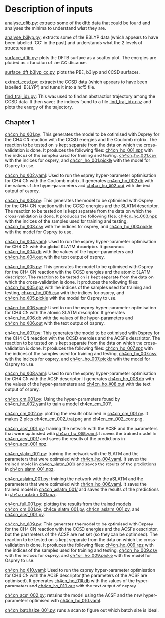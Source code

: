 # Description of inputs

[analyse_dftb.py](./analyse_dftb.py): extracts some of the dftb data that could be found and analyses the minima to understand what they are.

[analyse_b3lyp.py](./analyse_b3lyp.py): extracts some of the B3LYP data (which appears to have been labelled 'CC' in the past) and understands what the 2 levels of structures are.

[surface_dftb.py](./surface_dftb.py): plots the DFTB surface as a scatter plot. The energies are plotted as a function of the CC distance.

[surface_dft_b3lyp_cc.py](./surface_dft_b3lyp_cc.py): plots the PBE, b3lyp and CCSD surfaces.

[extract_ccsd.py](./extract_ccsd.py): extracts the CCSD data (which appears to have been labelled 'B3LYP') and turns it into a hdf5 file.

[find_traj_idx.py](./find_traj_idx.py): This was used to find an abstraction trajectory among the CCSD data. It then saves the indices found to a file [find_traj_idx.npz](../outputs/find_traj_idx.npz) and plots the energy of the trajectory.

## Chapter 1
[ch4cn_ho_001.py](./ch4cn_ho_001.py): This generates the model to be optimised with Osprey for the CH4 CN reaction with the CCSD energies and the Coulomb matrix. The reaction to be tested on is kept separate from the data on which the cross-validation is done. It produces the following files: [ch4cn_ho_001.npz](../outputs/ch4cn_ho_001.npz) with the indices of the samples used for training and testing, [ch4cn_ho_001.csv](../outputs/ch4cn_ho_001.csv) with the indices for osprey, and [ch4cn_ho_001.pickle](../outputs/ch4cn_ho_001.pickle) with the model for Osprey to use.

[ch4cn_ho_002.yaml](./ch4cn_ho_002.yaml): Used to run the osprey hyper-parameter optimisation for CH4 CN with the Coulomb matrix. It generates [ch4cn_ho_002.db](../outputs/ch4cn_ho_002.db) with the values of the hyper-parameters and [ch4cn_ho_002.out](../outputs/ch4cn_ho_002.out) with the text output of osprey.

[ch4cn_ho_003.py](./ch4cn_ho_003.py): This generates the model to be optimised with Osprey for the CH4 CN reaction with the CCSD energies and the SLATM descriptor. The reaction to be tested on is kept separate from the data on which the cross-validation is done. It produces the following files: [ch4cn_ho_003.npz](../outputs/ch4cn_ho_003.npz) with the indices of the samples used for training and testing, [ch4cn_ho_003.csv](../outputs/ch4cn_ho_003.csv) with the indices for osprey, and [ch4cn_ho_003.pickle](../outputs/ch4cn_ho_003.pickle) with the model for Osprey to use.

[ch4cn_ho_004.yaml](./ch4cn_ho_004.yaml): Used to run the osprey hyper-parameter optimisation for CH4 CN with the global SLATM descriptor. It generates [ch4cn_ho_004.db](../outputs/ch4cn_ho_004.db) with the values of the hyper-parameters and [ch4cn_ho_004.out](../outputs/ch4cn_ho_004.out) with the text output of osprey.

[ch4cn_ho_005.py](./ch4cn_ho_005.py): This generates the model to be optimised with Osprey for the CH4 CN reaction with the CCSD energies and the atomic SLATM descriptor. The reaction to be tested on is kept separate from the data on which the cross-validation is done. It produces the following files: [ch4cn_ho_005.npz](../outputs/ch4cn_ho_005.npz) with the indices of the samples used for training and testing, [ch4cn_ho_005.csv](../outputs/ch4cn_ho_005.csv) with the indices for osprey, and [ch4cn_ho_005.pickle](../outputs/ch4cn_ho_005.pickle) with the model for Osprey to use.

[ch4cn_ho_006.yaml](./ch4cn_ho_006.yaml): Used to run the osprey hyper-parameter optimisation for CH4 CN with the atomic SLATM descriptor. It generates [ch4cn_ho_006.db](../outputs/ch4cn_ho_006.db) with the values of the hyper-parameters and [ch4cn_ho_006.out](../outputs/ch4cn_ho_006.out) with the text output of osprey.

[ch4cn_ho_007.py](./ch4cn_ho_007.py): This generates the model to be optimised with Osprey for the CH4 CN reaction with the CCSD energies and the ACSFs descriptor. The reaction to be tested on is kept separate from the data on which the cross-validation is done. It produces the following files: [ch4cn_ho_007.npz](../outputs/ch4cn_ho_007.npz) with the indices of the samples used for training and testing, [ch4cn_ho_007.csv](../outputs/ch4cn_ho_007.csv) with the indices for osprey, and [ch4cn_ho_007.pickle](../outputs/ch4cn_ho_007.pickle) with the model for Osprey to use.

[ch4cn_ho_008.yaml](./ch4cn_ho_008.yaml): Used to run the osprey hyper-parameter optimisation for CH4 CN with the ACSF descriptor. It generates [ch4cn_ho_008.db](../outputs/ch4cn_ho_008.db) with the values of the hyper-parameters and [ch4cn_ho_008.out](../outputs/ch4cn_ho_008.out) with the text output of osprey.

[ch4cn_cm_001.py](./ch4cn_cm_001.py): Using the hyper-parameters found by [ch4cn_ho_002.yaml](./ch4cn_ho_002.yaml) to train a model [ch4cn_cm_001/](./ch4cn_cm_001).

[ch4cn_cm_002.py](./ch4cn_cm_002.py): plotting the results obtained in [ch4cn_cm_001.py](./ch4cn_cm_001.py). It makes 2 plots [ch4cn_cm_002_traj.png](../plots/ch4cn_cm_002_traj.png) and [ch4cn_cm_002_corr.png](../plots/ch4cn_cm_002_corr.png).

[ch4cn_acsf_001.py](./ch4cn_acsf_001.py): training the network with the ACSF and the parameters that were optimsied with [ch4cn_ho_008.yaml](./ch4cn_ho_008.yaml). It saves the trained model in [ch4cn_acsf_001/](../outputs/ch4cn_acsf_001) and saves the results of the predictions in [ch4cn_acsf_001.npz](../outputs/ch4cn_acsf_001.npz).

[ch4cn_slatm_001.py](./ch4cn_slatm_001.py): training the network with the SLATM and the parameters that were optimsied with [ch4cn_ho_004.yaml](./ch4cn_ho_004.yaml). It saves the trained model in [ch4cn_slatm_001/](../outputs/ch4cn_slatm_001) and saves the results of the predictions in [ch4cn_slatm_001.npz](../outputs/ch4cn_slatm_001.npz).

[ch4cn_aslatm_001.py](./ch4cn_aslatm_001.py): training the network with the aSLATM and the parameters that were optimsied with [ch4cn_ho_006.yaml](./ch4cn_ho_006.yaml). It saves the trained model in [ch4cn_aslatm_001/](../outputs/ch4cn_aslatm_001) and saves the results of the predictions in [ch4cn_aslatm_001.npz](../outputs/ch4cn_aslatm_001.npz).

[ch4cn_full_001.py](./ch4cn_full_001.py): plotting the results from the trained models [ch4cn_cm_001.py](./ch4cn_cm_001.py), [ch4cn_slatm_001.py](./ch4cn_slatm_001.py), [ch4cn_aslatm_001.py](./ch4cn_aslatm_001.py), and [ch4cn_acsf_001.py](./ch4cn_acsf_001.py).

[ch4cn_ho_009.py](./ch4cn_ho_009.py): This generates the model to be optimised with Osprey for the CH4 CN reaction with the CCSD energies and the ACSFs descriptor, but the parameters of the ACSF are not set (so they can be optimised). The reaction to be tested on is kept separate from the data on which the cross-validation is done. It produces the following files: [ch4cn_ho_009.npz](../outputs/ch4cn_ho_009.npz) with the indices of the samples used for training and testing, [ch4cn_ho_009.csv](../outputs/ch4cn_ho_009.csv) with the indices for osprey, and [ch4cn_ho_009.pickle](../outputs/ch4cn_ho_009.pickle) with the model for Osprey to use.

[ch4cn_ho_010.yaml](./ch4cn_ho_010.yaml): Used to run the osprey hyper-parameter optimisation for CH4 CN with the ACSF descriptor (the parameters of the ACSF are optimised). It generates [ch4cn_ho_010.db](../outputs/ch4cn_ho_010.db) with the values of the hyper-parameters and [ch4cn_ho_010.out](../outputs/ch4cn_ho_010.out) with the text output of osprey.

[ch4cn_acsf_002.py](./ch4cn_acsf_002.py): retrains the model using the ACSF and the new hyper-parameters optimised with [ch4cn_ho_010.yaml](./ch4cn_ho_010.yaml). 

[ch4cn_batchsize_001.py](./ch4cn_batchsize_001.py): runs a scan to figure out which batch size is ideal.
